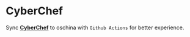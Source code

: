 # CyberChef

Sync [**CyberChef**](https://github.com/gchq/CyberChef) to oschina with `Github Actions` for better experience.
